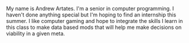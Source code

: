My name is Andrew Artates. I'm a senior in computer programming. I haven't done anything special but I'm hoping to find an internship this summer.
I like computer gaming and hope to integrate the skills I learn in this class to make data based mods that will help me make decisions on viability in a given meta.
